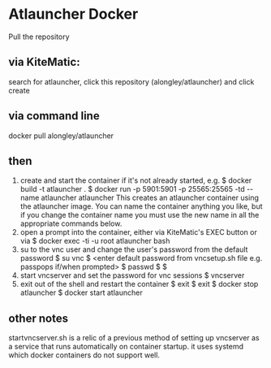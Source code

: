 # Atlauncher Docker

Pull the repository

## via KiteMatic:

search for atlauncher, click this repository (alongley/atlauncher) and click create

## via command line

docker pull alongley/atlauncher

## then

1. create and start the container if it's not already started, e.g.
	$ docker build -t atlauncher .
	$ docker run -p 5901:5901 -p 25565:25565 -td --name atlauncher atlauncher
This creates an atlauncher container using the atlauncher image. You can
name the container anything you like, but if you change the container name you must
use the new name in all the appropriate commands below.
2. open a prompt into the container, either via KiteMatic's EXEC button or via 
	$ docker exec -ti -u root atlauncher bash
3. su to the vnc user and change the user's password from the default password
	$ su vnc
	$ <enter default password from vncsetup.sh file e.g. passpops if/when prompted>
	$ passwd
	$ <enter old password when prompted>
	$ <enter new password twice when prompted>
4. start vncserver and set the password for vnc sessions
	$ vncserver
	<enter the client password twice>
5. exit out of the shell and restart the container
	$ exit
	$ exit
	$ docker stop atlauncher
	$ docker start atlauncher

## other notes

startvncserver.sh is a relic of a previous method of setting up vncserver as a service 
that runs automatically on container startup. it uses systemd which docker containers do not
support well.